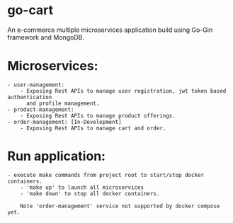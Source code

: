 # go-cart
An e-commerce multiple microservices application build using Go-Gin framework and MongoDB.

# Microservices:
    - user-management:
        - Exposing Rest APIs to manage user registration, jwt token based authentication 
          and profile management.
    - product-management:
        - Exposing Rest APIs to manage product offerings.
    - order-management: [In-Development]
        - Exposing Rest APIs to manage cart and order.

# Run application:
    - execute make commands from project root to start/stop docker containers.
        - 'make up' to launch all microservices
        - 'make down' to stop all docker containers.

        Note 'order-management' service not supported by docker compose yet.
